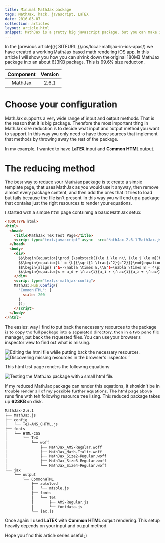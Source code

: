 ```yaml
---
title: Minimal MathJax package
tags: MathJax, hack, javascript, LaTEX
date: 2016-03-07
collection: articles
layout: article.html
snippet: MathJax is a pretty big javascript package, but you can make it work after you stripped off most of the files. The final package size could be around 623KB.
---
```



In the [previous article]({{ SITEURL }}/ios/local-mathjax-in-ios-apps/) we have created a working MathJax based math rendering iOS app. In this article I will show you how you can shrink down the original 180MB MathJax package into an about 623KB package. This is 99.6% size reduction.

| Component | Version |
|:---------:|:-------:|
| MathJax   | 2.6.1   |

# Choose your configuration

MathJax supports a very wide range of input and output methods. That is the reason that it is big package. Therefore the most important thing in MathJax size reduction is to decide what input and output method you want to support. In this way you only need to have those sources that implement that methods by throwing away the rest of the package.

In my example, I wanted to have __LaTEX__ input and __Common HTML__ output.

# The reducing method

The best way to reduce your MathJax package is to create a simple template page, that uses MathJax as you would use it anyway, then remove almost every package content, and then add the ones that it tries to load but fails because the file isn't present. In this way you will end up a package that contains just the right resources to render your equations.

I started with a simple html page containing a basic MathJax setup:

``` html
<!DOCTYPE html>
<html>
  <head>
    <title>MathJax TeX Test Page</title>
    <script type="text/javascript" async  src="MathJax-2.6.1/MathJax.js?config=TeX-AMS_CHTML"></script>
  </head>
  <body>
    <div>
      $$\begin{equation}\prod_{\substack{1\le i \le n\\ 1\le j \le m}}M_{i,j} \end{equation}$$
      $$\begin{equation}L' = {L}{\sqrt{1-\frac{v^2}{c^2}}}\end{equation} $$
      $$\begin{align} B'&=-\nabla \times E,\\E'&=\nabla \times B - 4\pi j,\end{align} $$
      $$\begin{equation}x = a_0 + \frac{1}{a_1 + \frac{1}{a_2 + \frac{1}{a_3 + a_4}}}\end{equation} $$
    </div>
    <script type="text/x-mathjax-config">
    MathJax.Hub.Config({
      "CommonHTML": {
        scale: 200
      }
      });
    </script>
  </body>
</html>
```
The easiest way I find to put back the necessary resources to the package is to copy the full package into a separated directory, then in a two pane file manager, put back the requested files. You can use your browser's inspector view to find out what is missing.

<div class="gallery">
  <img class="jslghtbx-thmb no-shadow" src="/images/articles/minimal-mathjax/reducer-atom-project.png" alt="Editing the html file while putting back the necessary resources." data-jslghtbx data-jslghtbx-caption="Editing the html file while putting back the necessary resources." data-jslghtbx-group="minimal-mathjax-group-02" />
  <img class="jslghtbx-thmb no-shadow" src="/images/articles/minimal-mathjax/missing-resources.png" alt="Discovering missing resources in the browser's inspector.``" data-jslghtbx data-jslghtbx-caption="Discovering missing resources in the browser's inspector." data-jslghtbx-group="minimal-mathjax-group-02" />
</div>

This html test page renders the following equations:

<div class="gallery">
  <img class="jslghtbx-thmb no-shadow" src="/images/articles/minimal-mathjax/test-html.png" alt="Testing the MathJax package with a small html file." data-jslghtbx data-jslghtbx-caption="Testing the MathJax package with a small html file." data-jslghtbx-group="minimal-mathjax-group-01" />
</div>

If my reduced MathJax package can render this equations, it shouldn't be in trouble render all of my possible further equations. The html page above runs fine with teh following resource tree lising. This reduced package takes up __623KB__ on disk.

``` bash
MathJax-2.6.1
├── MathJax.js
├── config
│   └── TeX-AMS_CHTML.js
├── fonts
│   └── HTML-CSS
│       └── TeX
│           └── woff
│               ├── MathJax_AMS-Regular.woff
│               ├── MathJax_Math-Italic.woff
│               ├── MathJax_Size2-Regular.woff
│               ├── MathJax_Size3-Regular.woff
│               └── MathJax_Size4-Regular.woff
└── jax
    └── output
        └── CommonHTML
            ├── autoload
            │   └── mtable.js
            ├── fonts
            │   └── TeX
            │       ├── AMS-Regular.js
            │       └── fontdata.js
            └── jax.js
```

Once again: I used __LaTEX__ with __Common HTML__ output rendering. This setup heavily depends on your input and output method.

Hope you find this article series useful ;)

